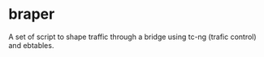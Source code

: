 # braper
A set of script to shape traffic through a bridge using tc-ng (trafic control) and ebtables.
